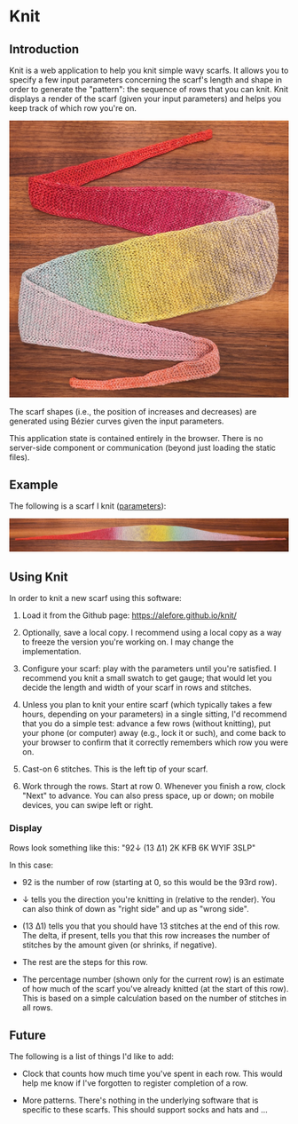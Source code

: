 # Knit

## Introduction

Knit is a web application to help you knit simple wavy scarfs.
It allows you to specify a few input parameters
concerning the scarf's length and shape
in order to generate the "pattern":
the sequence of rows that you can knit.
Knit displays a render of the scarf
(given your input parameters)
and helps you keep track of which row you're on.

![Sample scarf](images/000.jpg)

The scarf shapes (i.e., the position of increases and decreases)
are generated using Bézier curves given the input parameters.

This application state is contained entirely in the browser.
There is no server-side component or communication
(beyond just loading the static files).

## Example

The following is a scarf I knit ([parameters](https://alefore.github.io/knit/#TotalLength=654&CenterWidth=26&Shape=Thin)):

![Sample scarf](images/001.jpg)

## Using Knit

In order to knit a new scarf using this software:

1. Load it from the Github page:
   https://alefore.github.io/knit/

2. Optionally, save a local copy.
   I recommend using a local copy
   as a way to freeze the version you're working on.
   I may change the implementation.

3. Configure your scarf:
   play with the parameters until you're satisfied.
   I recommend you knit a small swatch to get gauge;
   that would let you decide
   the length and width of your scarf in rows and stitches.

4. Unless you plan to knit your entire scarf
   (which typically takes a few hours, depending on your parameters)
   in a single sitting,
   I'd recommend that you do a simple test:
   advance a few rows (without knitting),
   put your phone (or computer) away (e.g., lock it or such),
   and come back to your browser
   to confirm that it correctly remembers which row you were on.

5. Cast-on 6 stitches.
   This is the left tip of your scarf.

6. Work through the rows.
   Start at row 0.
   Whenever you finish a row, clock "Next" to advance.
   You can also press space, up or down;
   on mobile devices, you can swipe left or right.

### Display

Rows look something like this: "92↓ (13 Δ1) 2K KFB 6K WYIF 3SLP"

In this case:

* 92 is the number of row (starting at 0, so this would be the 93rd row).

* ↓ tells you the direction you're knitting in
  (relative to the render).
  You can also think of down as "right side"
  and up as "wrong side".

* (13 Δ1) tells you that you should have 13 stitches at the end of this row.
  The delta, if present, tells you that this row increases
  the number of stitches by the amount given
  (or shrinks, if negative).

* The rest are the steps for this row.

* The percentage number (shown only for the current row)
  is an estimate of how much of the scarf you've already knitted
  (at the start of this row).
  This is based on a simple calculation
  based on the number of stitches in all rows.

## Future

The following is a list of things I'd like to add:

* Clock that counts how much time you've spent in each row.
  This would help me know if I've forgotten to register completion of a row.

* More patterns.
  There's nothing in the underlying software that is specific to these scarfs.
  This should support socks and hats and …
